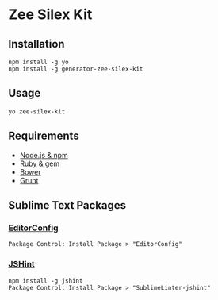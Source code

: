# Zee Silex Kit

## Installation
    npm install -g yo
    npm install -g generator-zee-silex-kit

## Usage
    yo zee-silex-kit

## Requirements
- [Node.js & npm](https://nodejs.org/)
- [Ruby & gem](https://www.ruby-lang.org/fr/)
- [Bower](http://bower.io/)
- [Grunt](http://gruntjs.com/)

## Sublime Text Packages

### [EditorConfig](https://github.com/sindresorhus/editorconfig-sublime)
    Package Control: Install Package > "EditorConfig"

### [JSHint](https://github.com/SublimeLinter/SublimeLinter-jshint)
    npm install -g jshint
    Package Control: Install Package > "SublimeLinter-jshint"

